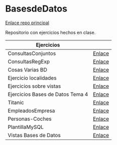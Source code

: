 # BasesdeDatos

[Enlace repo principal](https://github.com/MateoCarballo/Principal)

Repositorio con ejercicios hechos en clase.

| Ejercicios                   |                                       |
|------------------------------|---------------------------------------|
| ConsultasConjuntos           | [Enlace](./ConsultasConjuntos/)        |
| ConsultasRegExp              | [Enlace](./Consultas-regexp--like/)    |
| Cosas Varias BD              | [Enlace](./Cosas-Varias-20BD/)       |
| Ejercicio localidades        | [Enlace](./Ejercicio-localidades-provincias-comunidades/) |
| Ejercicios sobre vistas      | [Enlace](./Ejercicios%20sobre%20vistas/) |
| Ejercicios Bases de Datos Tema 4 | [Enlace](./Ej-Tema-4/)                 |
| Titanic                      | [Enlace](./Titanic/)                   |
| EmpleadosEmpresa             | [Enlace](./EmpleadosEmpresa/)          |
| Personas-Coches              | [Enlace](./Personas-Coches/)           |
| PlantillaMySQL               | [Enlace](./PlantillaMySQL/)            |
| Vistas Bases de Datos        | [Enlace](./Vistas/)                    |

<!--TODO 
Dividir el repo por trimestres
>
